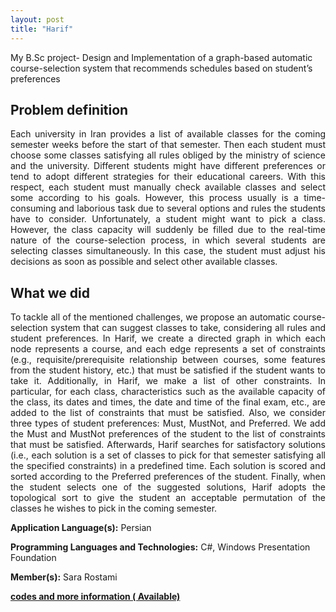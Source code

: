 ```yaml
---
layout: post
title: "Harif"
---
```


My B.Sc project- Design and Implementation of a graph-based automatic course-selection system that recommends schedules based on student’s preferences

## Problem definition

<p align="justify"> Each university in Iran provides a list of available classes for the coming semester weeks before the start of that semester. Then each student must choose some classes satisfying all rules obliged by the ministry of science and the university. Different students might have different preferences or tend to adopt different strategies for their educational careers. With this respect, each student must manually check available classes and select some according to his goals. However, this process usually is a time-consuming and laborious task due to several options and rules the students have to consider. Unfortunately, a student might want to pick a class. However, the class capacity will suddenly be filled due to the real-time nature of the course-selection process, in which several students are selecting classes simultaneously. In this case, the student must adjust his decisions as soon as possible and select other available classes. </p>

## What we did

<p align="justify">
To tackle all of the mentioned challenges, we propose an automatic course-selection system that can suggest classes to take, considering all rules and student preferences. In Harif, we create a directed graph in which each node represents a course, and each edge represents a set of constraints (e.g., requisite/prerequisite relationship between courses, some features from the student history, etc.) that must be satisfied if the student wants to take it. Additionally, in Harif, we make a list of other constraints. In particular, for each class, characteristics such as the available capacity of the class, its dates and times, the date and time of the final exam, etc., are added to the list of constraints that must be satisfied. Also, we consider three types of student preferences: Must, MustNot, and Preferred. We add the Must and MustNot preferences of the student to the list of constraints that must be satisfied. Afterwards, Harif searches for satisfactory solutions (i.e., each solution is a set of classes to pick for that semester satisfying all the specified constraints) in a predefined time. Each solution is scored and sorted according to the Preferred preferences of the student. Finally,  when the student selects one of the suggested solutions, Harif adopts the topological sort to give the student an acceptable permutation of the classes he wishes to pick in the coming semester.
</p>

**Application Language(s):** Persian

**Programming Languages and Technologies:** C#, Windows Presentation Foundation

**Member(s):** Sara Rostami

**[codes and more information ( Available)](https://github.com/SaraRostami/Harif)**